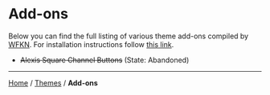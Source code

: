 # Add-ons

Below you can find the full listing of various theme add-ons compiled by [WFKN](https://github.com/WFKN). For installation instructions follow [this link](https://wfkn.github.io/Repository#themes-1).

- ~~Alexis Square Channel Buttons~~ (State: Abandoned)

____
[Home](https://wfkn.github.io/Repository) / [Themes](https://wfkn.github.io/Repository/Themes) / **Add-ons**
